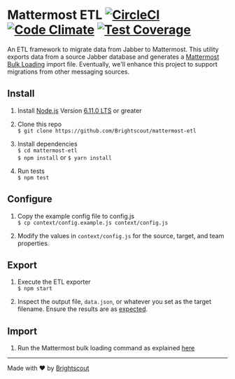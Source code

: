 # Mattermost ETL [![CircleCI](https://circleci.com/gh/Brightscout/mattermost-etl.svg?style=shield&circle-token=3e834193f471812ea72217332aa0f5ff36825afe)](https://circleci.com/gh/Brightscout/mattermost-etl) [![Code Climate](https://codeclimate.com/github/Brightscout/mattermost-etl/badges/gpa.svg)](https://codeclimate.com/github/Brightscout/mattermost-etl) [![Test Coverage](https://codeclimate.com/github/Brightscout/mattermost-etl/badges/coverage.svg)](https://codeclimate.com/github/Brightscout/mattermost-etl/coverage)

An ETL framework to migrate data from Jabber to Mattermost. This utility exports data from a source Jabber database and generates a [Mattermost Bulk Loading](https://docs.mattermost.com/deployment/bulk-loading.html) import file. Eventually, we'll enhance this project to support migrations from other messaging sources.  



## Install

1. Install [Node.js](https://nodejs.org/en/) Version [6.11.0 LTS](https://nodejs.org/en/download/) or greater

2. Clone this repo  
`$ git clone https://github.com/Brightscout/mattermost-etl`

3. Install dependencies  
`$ cd mattermost-etl`  
`$ npm install` or `$ yarn install`

4. Run tests  
`$ npm test`

## Configure

1. Copy the example config file to config.js  
`$ cp context/config.example.js context/config.js`

2. Modify the values in `context/config.js` for the source, target, and team properties.

## Export

1. Execute the ETL exporter  
`$ npm start`

2. Inspect the output file, `data.json`, or whatever you set as the target filename. Ensure the results are as [expected](https://docs.mattermost.com/deployment/bulk-loading.html#data-format).

## Import

1. Run the Mattermost bulk loading command as explained [here](https://docs.mattermost.com/deployment/bulk-loading.html#running-the-bulk-loading-command)  
---

Made with &#9829; by [Brightscout](http://www.brightscout.com)
